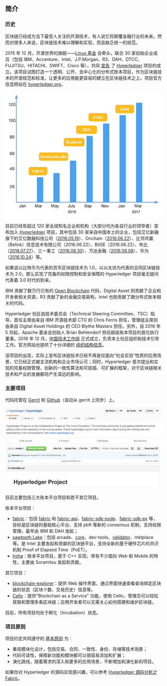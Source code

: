 ## 简介

### 历史
区块链已经成为当下最受人关注的开源技术，有人说它将颠覆金融行业的未来。然而对很多人来说，区块链技术难以理解和实现，而且缺乏统一的规范。

2015 年 12 月，开源世界的旗舰——[Linux 基金](http://www.linuxfoundation.org) 会牵头，联合 30 家初始企业成员（包括 IBM、Accenture、Intel、J.P.Morgan、R3、DAH、DTCC、FUJITSU、HITACHI、SWIFT、Cisco 等），共同 [宣告](https://www.hyperledger.org/news/announcement/2016/02/hyperledger-project-announces-30-founding-members) 了 [Hyperledger](https://www.hyperledger.org) 项目的成立。该项目试图打造一个透明、公开、去中心化的分布式账本项目，作为区块链技术的开源规范和标准，让更多的应用能更容易的建立在区块链技术之上。项目官方信息网站在 [hyperledger.org](https://www.hyperledger.org)，

![Hyperledger 项目快速成长](_images/community_growth.png)

目前已经有超过 120 家全球知名企业和机构（大部分均为各自行业的领导者）宣布加入 [Hyperledger](https://www.hyperledger.org/) 项目，其中包括 30 家来自中国本土的企业，包括艾亿新融旗下的艾亿数融科技公司（[2016.05.19](https://www.hyperledger.org/news/announcement/2016/05/hyperledger-project-announces-addition-eight-new-members)）、Onchain（[2016.06.22](https://www.hyperledger.org/news/announcement/2016/06/hyperledger-projects-maintains-strong-momentum-new-members)）、比邻共赢（Belink）信息技术有限公司（2016.06.22）、BitSE（2016.06.22）、布比（[2016.07.27](https://www.hyperledger.org/news/announcement/2016/07/hyperledger-project-has-welcomed-more-60-members-february)）、三一重工（[2016.08.30](https://www.hyperledger.org/news/announcement/2016/08/hyperledger-project-grows-170-percent-six-months)）、万达金融（[2016.09.08](https://www.hyperledger.org/announcements/2016/09/08/hyperledger-welcomes-wanda-as-premier-member)）、华为（[2016.10.24](https://www.hyperledger.org/announcements/2016/10/24/hyperledger-reaches-95-members-ahead-of-money2020)）等。

如果说以比特币为代表的货币区块链技术为 1.0，以以太坊为代表的合同区块链技术为 2.0，那么实现了完备的权限控制和安全保障的 Hyperledger 项目毫无疑问代表着 3.0 时代的到来。

IBM 贡献了数万行已有的 [Open Blockchain](https://github.com/openblockchain) 代码，Digital Asset 则贡献了企业和开发者相关资源，R3 贡献了新的金融交易架构，Intel 也刚贡献了跟分布式账本相关的代码。

Hyperledger 社区由技术委员会（Technical Steering Committee，TSC）指导，首任主席由来自 IBM 开源技术部 CTO 的 Chris Ferris 担任，管理组主席则由来自 Digital Asset Holdings 的 CEO Blythe Masters 担任。另外，自 2016 年 5 月起，Apache 基金会创始人 Brian Behlendorf 担任超级账本项目的首位执行董事。2016 年 12 月，[中国技术工作组](https://wiki.hyperledger.org/groups/tsc/technical-working-group-china) 正式成立，负责本土社区组织和技术引导工作。官方网站也提供了十分详细的 [组织结构信息](https://www.hyperledger.org/about/leadership)。

该项目的出现，实际上宣布区块链技术已经不再是仅面向“社会实验”性质的应用场景，它已经正式被主流机构和企业市场认可；同时，Hyperledger 首次提出和实现的完备权限管理、创新的一致性算法和可拔插、可扩展的框架，对于区块链相关技术和产业的发展都将产生深远的影响。

### 主要项目
代码托管在 [Gerrit](https://gerrit.hyperledger.org) 和 [Github](https://github.com/hyperledger/hyperledger)（自动从 gerrit 上同步）上。

![Hyperledger](_images/hyperledger.png)

目前主要包括三大账本平台项目和若干其它项目。

账本平台项目：

* [fabric](https://github.com/hyperledger/fabric)：包括 [fabric](https://github.com/hyperledger/fabric) 和 [fabric-api](https://github.com/hyperledger/fabric-api)、[fabric-sdk-node](https://github.com/hyperledger/fabric-sdk-node)、[fabric-sdk-py](https://github.com/hyperledger/fabric=sdk-py) 等，目标是区块链的基础核心平台，支持 pbft 等新的 consensus 机制，支持权限管理，最早由 IBM 和 DAH 发起；
* [sawtooth Lake](https://github.com/hyperledger/sawtooth-core)：包括 arcade、[core](https://github.com/hyperledger/sawtooth-core)、dev-tools、[validator](https://github.com/hyperledger/sawtooth-validator)、mktplace 等。是 Intel 主要发起和贡献的区块链平台，支持全新的基于硬件芯片的共识机制 Proof of Elapsed Time（PoET）。
* [Iroha](https://github.com/hyperledger/Iroha)：账本平台项目，基于 C++ 实现，带有不少面向 Web 和 Mobile 的特性，主要由 Soramitsu 发起和贡献。

其它项目：

* [blockchain-explorer](https://github.com/hyperledger/blockchain-explorer)：提供 Web 操作界面，通过界面快速查看查询绑定区块链的状态（区块个数、交易历史）信息等。
* [Cello](https://github.com/hyperledger/cello)：提供"Blockchain as a Service" 功能，使用 Cello，管理员可以轻松获取和管理多条区块链；应用开发者可以无需关心如何搭建和维护区块链。

目前，所有项目均处于孵化（Incubation）状态。

### 项目原则
项目约定共同遵守的 [基本原则](https://github.com/hyperledger/hyperledger) 为：

* 重视模块化设计，包括交易、合同、一致性、身份、存储等技术场景；
* 代码可读性，保障新功能和模块都可以很容易添加和扩展；
* 演化路线，随着需求的深入和更多的应用场景，不断增加和演化新的项目。

如果你对 Hyperledger 的源码实现感兴趣，可以参考 [Hyperledger 源码分析之 Fabric](https://github.com/yeasy/hyperledger_code_fabric)。
